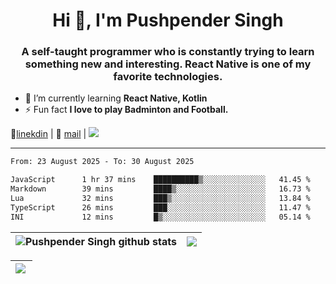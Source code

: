 <h1 align="center">Hi 👋, I'm Pushpender Singh</h1>
<h3 align="center">A self-taught programmer who is constantly trying to learn something new and interesting. React Native is one of my favorite technologies.</h3>

- 🌱 I’m currently learning **React Native, Kotlin**
- ⚡ Fun fact **I love to play Badminton and Football.**

👔[linekdin](https://www.linkedin.com/in/pushpender-singh-240061202/) | 📧 [mail](mailto:pushpendersingh694@gmail.com) | 
<a href="https://github.com/pushpender-singh-ap/pushpender-singh-ap">
    <img src="https://komarev.com/ghpvc/?username=pushpender-singh-ap&style=for-the-badge">
</a>


---

<!--START_SECTION:waka-->

```txt
From: 23 August 2025 - To: 30 August 2025

JavaScript      1 hr 37 mins    ██████████▒░░░░░░░░░░░░░░   41.45 %
Markdown        39 mins         ████▒░░░░░░░░░░░░░░░░░░░░   16.73 %
Lua             32 mins         ███▒░░░░░░░░░░░░░░░░░░░░░   13.84 %
TypeScript      26 mins         ███░░░░░░░░░░░░░░░░░░░░░░   11.47 %
INI             12 mins         █▒░░░░░░░░░░░░░░░░░░░░░░░   05.14 %
```

<!--END_SECTION:waka-->


| <a><img align="center" src="https://github-readme-stats-iota-ecru-15.vercel.app/api?username=pushpender-singh-ap&show_icons=true&include_all_commits=true&theme=buefy&hide_border=true" alt="Pushpender Singh github stats" /></a> | <a><img align="center" src="https://github-readme-stats-iota-ecru-15.vercel.app/api/top-langs/?username=pushpender-singh-ap&layout=compact&theme=buefy&hide_border=true" /></a> |
| ------------- | ------------- |

| <a> <img align="left" src="https://github-readme-streak-stats.herokuapp.com/?user=pushpender-singh-ap" /></br> </a> |
| ------------- |
